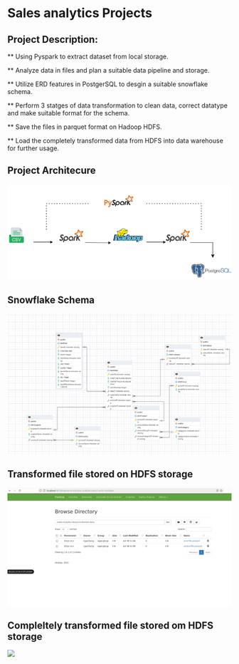 # Sales analytics Projects

## Project Description:


 ** Using Pyspark to extract dataset from local storage.

 ** Analyze data in files and plan a suitable data pipeline and storage.
 
 ** Utilize ERD features in PostgerSQL to desgin a suitable snowflake schema.
 
 ** Perform 3 statges of data transformation to clean data, correct datatype and make suitable format for the schema.

 ** Save the files in parquet format on Hadoop HDFS.
 
 ** Load the completely transformed data from HDFS into data warehouse for further usage.



## Project Architecure
<img src="etl.png" width=700>

## Snowflake Schema

<img src="data/snowflakeschema.png" width=700>

## Transformed file stored on HDFS storage

<img src="hdfs.png" width=700>

## Compleltely transformed file stored om HDFS storage

<img src="comletely-transformed-files.png" width=700>


